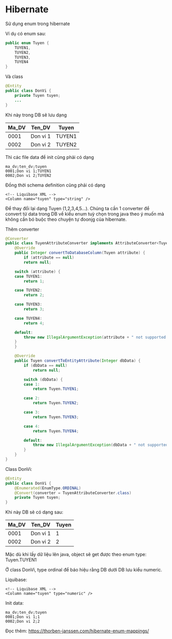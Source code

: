 # Hibernate

Sử dụng enum trong hibernate

Ví dụ có enum sau:

```java
public enum Tuyen {
    TUYEN1,
    TUYEN2,
    TUYEN3,
    TUYEN4
}
```

Và class

```java
@Entity
public class DonVi {
    private Tuyen tuyen;
    ...
}
```

Khi này trong DB sẽ lưu dạng 

Ma_DV | Ten_DV | Tuyen
---|---|---
0001 | Don vi 1 | TUYEN1
0002 | Don vi 2 | TUYEN2

Thì các file data để init cũng phải có dạng

    ma_dv;ten_dv;tuyen
    0001;Don vi 1;TUYEN1
    0002;Don vi 2;TUYEN2
    
Đồng thời schema definition cũng phải có dạng

    <!-- Liquibase XML -->
    <Column name="tuyen" type="string" />
    
Để thay đổi lại dạng Tuyen (1,2,3,4,5...). Chúng ta cần 1 converter để convert từ data trong DB về kiểu enum tuỳ chọn trong java theo ý muốn mà không cần bó buộc theo chuyện tự đoonjg của hibernate.

Thêm converter

```java
@Converter
public class TuyenAttributeConverter implements AttributeConverter<Tuyen, Integer> {
    @Override
    public Integer convertToDatabaseColumn(Tuyen attribute) {
        if (attribute == null)
        return null;

    switch (attribute) {
    case TUYEN1:
        return 1;

    case TUYEN2:
        return 2;

    case TUYEN3:
        return 3;

    case TUYEN4:
        return 4;

    default:
        throw new IllegalArgumentException(attribute + " not supported.");
    }
    }

    @Override
    public Tuyen convertToEntityAttribute(Integer dbData) {
        if (dbData == null)
            return null;

        switch (dbData) {
        case 1:
            return Tuyen.TUYEN1;

        case 2:
            return Tuyen.TUYEN2;

        case 3:
            return Tuyen.TUYEN3;

        case 4:
            return Tuyen.TUYEN4;

        default:
            throw new IllegalArgumentException(dbData + " not supported.");
        }
    }
}
```

Class DonVi:

```java
@Entity
public class DonVi {
    @Enumerated(EnumType.ORDINAL)
    @Convert(converter = TuyenAttributeConverter.class)
    private Tuyen tuyen;
}
```
    
Khi này DB sẽ có dạng sau:

Ma_DV | Ten_DV | Tuyen
---|---|---
0001 | Don vi 1 | 1
0002 | Don vi 2 | 2

Mặc dù khi lấy dữ liệu lên java, object sẽ get được theo enum type: Tuyen.TUYEN1

Ở class DonVi, type ordinal để báo hiệu rằng DB dưới DB lưu kiểu numeric.

Liquibase:

    <!-- Liquibase XML -->
    <Column name="tuyen" type="numeric" />

Init data:

    ma_dv;ten_dv;tuyen
    0001;Don vi 1;1
    0002;Don vi 2;2
    
Đọc thêm: https://thorben-janssen.com/hibernate-enum-mappings/
